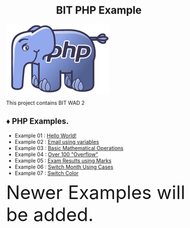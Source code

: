 <h1 align="center">BIT PHP Example</h1>

<div>
	<img src="00-resources/php-logo.png" align="center" alt="PHP LOGO">
</div>

<div><p>This project contains BIT WAD 2</p></div>

<h2>♦ PHP Examples.</h2>
	
<ul>
	<li>Example 01 : <a href="01-hello-world/index.php">Hello World!</a></li>
	<li>Example 02 : <a href="02-mail-using-variables/index.php">Email using variables</a></li>
	<li>Example 03 : <a href="03-basic-mathematical-operations/index.php">Basic Mathematical Operations</a></li>
	<li>Example 04 : <a href="04-over-100-overflow/index.php">Over 100 "Overflow"</a></li>
	<li>Example 05 : <a href="05-exam-results-using-marks/index.php">Exam Results using Marks</a></li>
	<li>Example 06 : <a href="06-switch-month-using-cases/index.php">Switch Month Using Cases</a></li>
	<li>Example 07 : <a href="07-switch-color/index.php">Switch Color</a></li>
</ul>

<div style="font-size: 50px">Newer Examples will be added.</div>

<div style="font-size: 20px;text-align:right;>Last updated : 21<sup>st</sup> Nov</div>